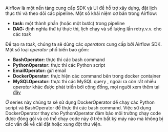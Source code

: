 Airflow là một nền tảng cung cấp SDK và UI để hỗ trợ xây dựng, đặt lịch thực thi và theo dõi các pipeline.
Một số khái niệm cơ bản trong Airflow:

- **task:** một thành phần (hoặc một bước) trong pipeline
- **DAG:** định nghĩa thứ tự thực thi, lịch chạy và số lượng lần retry.v.v. cho các *task*

Để tạo ra *task*, chúng ta sẽ dùng các *operators* cung cấp bởi Airflow SDK. Một số loại *operator* phổ biến bao gồm:

- **BashOperator:** thực thi các bash command
- **PythonOperator:** thực thi các Python script
- **EmailOperator:** gửi email
- **DockerOperator:** thực hiện các command bên trong docker container
- **MySQLOperator:** thực thi các MySQL query
, ngoài ra còn rất nhiều *operator* khác được phát triển bởi cộng đồng, mọi người xem thêm tại [đây](https://airflow.apache.org/docs/apache-airflow-providers/operators-and-hooks-ref/index.html)

Ở series này chúng ta sẽ sử dụng DockerOperator để chạy các Python script và BashOperator để thực thi các bash command. Việc sử dụng DockerOperator thay cho PythonOperator đảm bảo môi trường chạy code được đóng gói và có thể chạy code này ở trên bất kỳ máy nào mà không bị các vấn đề về cài đặt hoặc xung đột thư viện.

